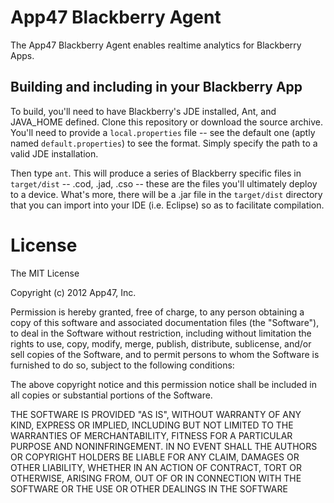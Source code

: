 # App47 Blackberry Agent

The App47 Blackberry Agent enables realtime analytics for Blackberry Apps. 

## Building and including in your Blackberry App

To build, you'll need to have Blackberry's JDE installed, Ant, and JAVA_HOME defined. Clone this repository or download the source archive. You'll need to provide a `local.properties` file -- see the default one (aptly named `default.properties`) to see the format. Simply specify the path to a valid JDE installation. 

Then type `ant`. This will produce a series of Blackberry specific files in `target/dist` -- .cod, .jad, .cso -- these are the files you'll ultimately deploy to a device. What's more, there will be a .jar file in the `target/dist` directory that you can import into your IDE (i.e. Eclipse) so as to facilitate compilation.  

# License

The MIT License

Copyright (c) 2012 App47, Inc.

Permission is hereby granted, free of charge, to any person obtaining a copy of this software and associated documentation files (the "Software"), to deal in the Software without restriction, including without limitation the rights to use, copy, modify, merge, publish, distribute, sublicense, and/or sell copies of the Software, and to permit persons to whom the Software is furnished to do so, subject to the following conditions:

The above copyright notice and this permission notice shall be included in all copies or substantial portions of the Software.

THE SOFTWARE IS PROVIDED "AS IS", WITHOUT WARRANTY OF ANY KIND, EXPRESS OR IMPLIED, INCLUDING BUT NOT LIMITED TO THE WARRANTIES OF MERCHANTABILITY, FITNESS FOR A PARTICULAR PURPOSE AND NONINFRINGEMENT. IN NO EVENT SHALL THE AUTHORS OR COPYRIGHT HOLDERS BE LIABLE FOR ANY CLAIM, DAMAGES OR OTHER LIABILITY, WHETHER IN AN ACTION OF CONTRACT, TORT OR OTHERWISE, ARISING FROM, OUT OF OR IN CONNECTION WITH THE SOFTWARE OR THE USE OR OTHER DEALINGS IN THE SOFTWARE